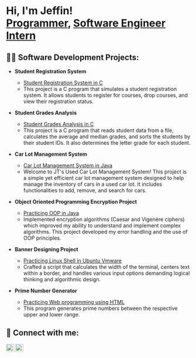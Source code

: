 <h1>Hi, I'm Jeffin! <br/><a href="https://github.com/Jones1906">Programmer</a>, <a href="https://www.linkedin.com/in/jeffin-tom-059a091a6/">Software Engineer Intern</a></h1>

<h2>👨‍💻 Software Development Projects:</h2>

- <b>Student Registration System</b>
  - [Student Registration System in C](https://github.com/Jones1906/Student-Reg.-System)
  - This project is a C program that simulates a student registration system. It allows students to register for courses, drop courses, and view their registration status.

- <b>Student Grades Analysis</b>
  - [Student Grades Analysis in C](https://github.com/Jones1906/Student-Grades-Analysis)
  - This project is a C program that reads student data from a file, calculates the average and median grades, and sorts the students by their student IDs. It also determines the letter grade for each student.

- <b>Car Lot Management System</b>
  - [Car Lot Management System in Java](https://github.com/Jones1906/Car-Lot-Management-System)
  - Welcome to JT's Used Car Lot Management System! This project is a simple yet efficient car lot management system designed to help manage the inventory of cars in a used car lot. It includes functionalities to add, remove, and search for cars.

- <b>Object Oriented Programming Encryption Project</b>
  - [Practicing OOP in Java](https://github.com/Jones1906/Ciphers)
  - Implemented encryption algorithms (Caesar and Vigenère ciphers) which improved my ability to understand and implement complex algorithms. This project developed my error handling and the use of OOP principles.

- <b>Banner Designing Project</b>
  - [Practicing Linux Shell in Ubuntu Vmware](https://github.com/Jones1906/Banner)
  - Crafted a script that calculates the width of the terminal, centers text within a border, and handles various input options demanding logical thinking and algorithmic design.

- <b>Prime Number Generator</b>
  - [Practicing Web programming using HTML](https://github.com/Jones1906/PrimeNumberGen)
  - This program generates prime numbers between the respective upper and lower range.

<h2> 🤳 Connect with me:</h2>

[<img align="left" alt="Jeffin Tom | LinkedIn" width="22px" src="https://cdn.jsdelivr.net/npm/simple-icons@v3/icons/linkedin.svg" />][linkedin]
[<img align="left" alt="Jeffin Tom | Instagram" width="22px" src="https://cdn.jsdelivr.net/npm/simple-icons@v3/icons/instagram.svg" />][instagram]

<br/>

[instagram]: https://www.instagram.com/the_jeffin_snapzz/
[linkedin]: https://linkedin.com/in/jeffin-tom-059a091a6/
